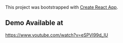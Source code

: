 This project was bootstrapped with [Create React App](https://github.com/facebook/create-react-app).

## Demo Available at 

https://www.youtube.com/watch?v=eSPVl99d_lU
